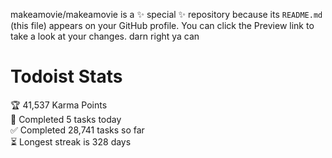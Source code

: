 makeamovie/makeamovie is a ✨ special ✨ repository because its `README.md` (this file) appears on your GitHub profile.
You can click the Preview link to take a look at your changes. darn right ya can

# Todoist Stats

<!-- TODO-IST:START -->
🏆  41,537 Karma Points           
🌸  Completed 5 tasks today           
✅  Completed 28,741 tasks so far           
⏳  Longest streak is 328 days
<!-- TODO-IST:END -->